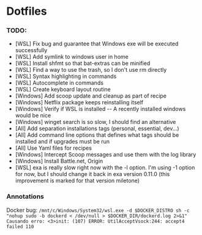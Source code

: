 # Dotfiles

### TODO:

- [WSL] Fix bug and guarantee that Windows exe will be executed successfully
- [WSL] Add symlink to windows user in home
- [WSL] Install shfmt so that bat-extras can be minified
- [WSL] Find a way to use the trash, so I don't use rm directly
- [WSL] Syntax highlighting in commands
- [WSL] Autocomplete in commands
- [WSL] Create keyboard layout routine
- [Windows] Add scoop update and cleanup as part of recipe
- [Windows] Netflix package keeps reinstalling itself
- [Windows] Verify if WSL is installed -- A recently installed windows would be nice
- [Windows] winget search is so slow, I should find an alternative
- [All] Add separation installations tags (personal, essential, dev...)
- [All] Add command line options that defines what tags should be installed and if upgrades must be run
- [All] Use Yaml files for recipes 
- [Windows] Intercept Scoop messages and use them with the log library
- [Windows] Install Battle.net, Origin
- [WSL] exa is really slow right now with the -l option. I'm using -1 option for now, but I should change it back in exa version 0.11.0 (this improvement is marked for that version miletone)

### Annotations

Docker bug:
    ```/mnt/c/Windows/System32/wsl.exe -d $DOCKER_DISTRO sh -c "nohup sudo -b dockerd < /dev/null > $DOCKER_DIR/dockerd.log 2>&1"
    Causando erro:
    <3>init: (107) ERROR: UtilAcceptVsock:244: accept4 failed 110```
